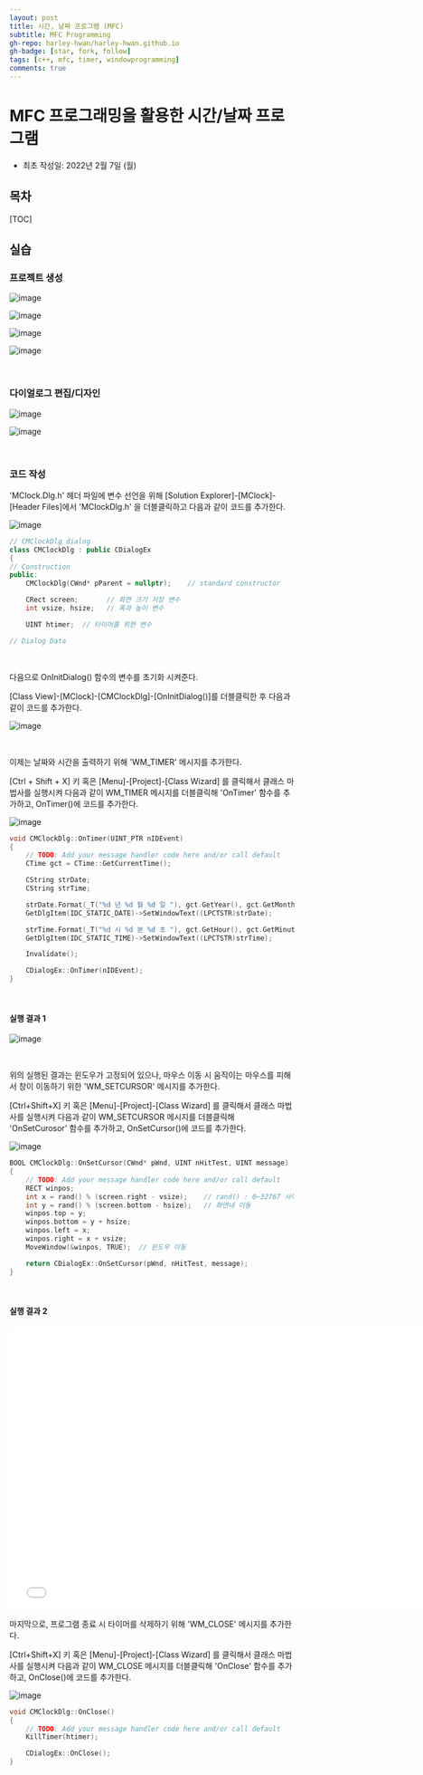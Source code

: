 ```yaml
---
layout: post
title: 시간, 날짜 프로그램 (MFC)
subtitle: MFC Programming
gh-repo: harley-hwan/harley-hwan.github.io
gh-badge: [star, fork, follow]
tags: [c++, mfc, timer, windowprogramming]
comments: true
---
```


# MFC 프로그래밍을 활용한 시간/날짜 프로그램 

- 최초 작성일: 2022년 2월 7일 (월)


## 목차

[TOC]

## 실습

### 프로젝트 생성

![image](https://user-images.githubusercontent.com/68185569/152712390-85b3d1e9-1fa2-4b7e-abc5-19ea377fbf7a.png)

![image](https://user-images.githubusercontent.com/68185569/152712418-ba5f0d59-99d4-4482-a0be-d78f41da9488.png)

![image](https://user-images.githubusercontent.com/68185569/152712448-65e519c3-10f4-4c27-afa3-0f94c9e1ff35.png)

![image](https://user-images.githubusercontent.com/68185569/152712518-2f6aaa53-0c6d-4919-b197-d8b8257641e1.png)

<br/>

### 다이얼로그 편집/디자인

![image](https://user-images.githubusercontent.com/68185569/152712660-b9500bc8-6c93-4f72-8ea1-fec6cf3e6174.png)

![image](https://user-images.githubusercontent.com/68185569/152713321-7a9b1bea-5fb9-4ff7-ac3f-95dea08a953e.png)

<br/>

### 코드 작성

'MClock.Dlg.h' 헤더 파일에 변수 선언을 위해 [Solution Explorer]-[MClock]-[Header Files]에서 'MClockDlg.h' 을 더블클릭하고 다음과 같이 코드를 추가한다.

![image](https://user-images.githubusercontent.com/68185569/152713753-e10d9a7c-e8e2-4d3b-90b0-905b8db0a386.png)

```c++
// CMClockDlg dialog
class CMClockDlg : public CDialogEx
{
// Construction
public:
	CMClockDlg(CWnd* pParent = nullptr);	// standard constructor

	CRect screen;		// 화면 크기 저장 변수
	int vsize, hsize;	// 폭과 높이 변수

	UINT htimer;  // 타이머를 위한 변수

// Dialog Data
```

<br/>

다음으로 OnInitDialog() 함수의 변수를 초기화 시켜준다.

[Class View]-[MClock]-[CMClockDlg]-[OnInitDialog()]를 더블클릭한 후 다음과 같이 코드를 추가한다.

![image](https://user-images.githubusercontent.com/68185569/152714081-044b95ad-cabf-4396-91b1-8f41daceed99.png)

<br/>

이제는 날짜와 시간을 출력하기 위해 'WM_TIMER' 메시지를 추가한다.

[Ctrl + Shift + X] 키 혹은 [Menu]-[Project]-[Class Wizard] 를 클릭해서 클래스 마법사를 실행시켜 다음과 같이 WM_TIMER 메시지를 더블클릭해 'OnTimer' 함수를 추가하고, OnTimer()에 코드를 추가한다.

![image](https://user-images.githubusercontent.com/68185569/152714224-bc95a96f-a944-4ece-bda1-4aaef7833fe2.png)

```c++
void CMClockDlg::OnTimer(UINT_PTR nIDEvent)
{
	// TODO: Add your message handler code here and/or call default
	CTime gct = CTime::GetCurrentTime();

	CString strDate;
	CString strTime;

	strDate.Format(_T("%d 년 %d 월 %d 일 "), gct.GetYear(), gct.GetMonth(), gct.GetDay());
	GetDlgItem(IDC_STATIC_DATE)->SetWindowText((LPCTSTR)strDate);

	strTime.Format(_T("%d 시 %d 분 %d 초 "), gct.GetHour(), gct.GetMinute(), gct.GetSecond());
	GetDlgItem(IDC_STATIC_TIME)->SetWindowText((LPCTSTR)strTime);

	Invalidate();

	CDialogEx::OnTimer(nIDEvent);
}
```
<br/>

#### 실행 결과 1

![image](https://user-images.githubusercontent.com/68185569/152716120-868590cc-a696-467f-84b2-3b8f46558e30.png)

<br/>

위의 실행된 결과는 윈도우가 고정되어 있으나, 마우스 이동 시 움직이는 마우스를 피해서 창이 이동하기 위한 'WM_SETCURSOR' 메시지를 추가한다.

[Ctrl+Shift+X] 키 혹은 [Menu]-[Project]-[Class Wizard] 를 클릭해서 클래스 마법사를 실행시켜 다음과 같이 WM_SETCURSOR 메시지를 더블클릭해 'OnSetCurosor' 함수를 추가하고, OnSetCursor()에 코드를 추가한다.

![image](https://user-images.githubusercontent.com/68185569/152714296-f4f81bc0-a1c7-4417-a4d3-afe6ea36eba1.png)

```c++
BOOL CMClockDlg::OnSetCursor(CWnd* pWnd, UINT nHitTest, UINT message)
{
	// TODO: Add your message handler code here and/or call default
	RECT winpos;
	int x = rand() % (screen.right - vsize);	// rand() : 0~32767 사이의 임의의 숫자 발생
	int y = rand() % (screen.bottom - hsize);	// 화면내 이동
	winpos.top = y;
	winpos.bottom = y + hsize;
	winpos.left = x;
	winpos.right = x + vsize;
	MoveWindow(&winpos, TRUE);	// 윈도우 이동

	return CDialogEx::OnSetCursor(pWnd, nHitTest, message);
}
```
<br/>

#### 실행 결과 2


<iframe id="video" width="750" height="500" src="/assets/video/2022-02-07-mfcTimer.mp4" frameborder="0">
</iframe>


<br/>

마지막으로, 프로그램 종료 시 타이머를 삭제하기 위해 'WM_CLOSE' 메시지를 추가한다.

[Ctrl+Shift+X] 키 혹은 [Menu]-[Project]-[Class Wizard] 를 클릭해서 클래스 마법사를 실행시켜 다음과 같이 WM_CLOSE 메시지를 더블클릭해 'OnClose' 함수를 추가하고, OnClose()에 코드를 추가한다.

![image](https://user-images.githubusercontent.com/68185569/152714353-c44f2b17-7d80-4c78-ace7-d1ba1a3674f3.png)

```c++
void CMClockDlg::OnClose()
{
	// TODO: Add your message handler code here and/or call default
	KillTimer(htimer);

	CDialogEx::OnClose();
}
```



